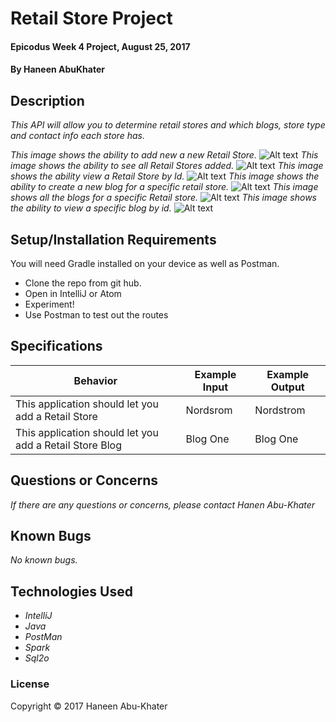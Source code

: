 # Retail Store Project

#### Epicodus Week 4 Project, August 25, 2017

#### By Haneen AbuKhater

## Description

_This API will allow you to determine retail stores and which blogs, store type and contact info each store has._

_This image shows the ability to add new a new Retail Store._
![Alt text](images/screenshot1.png)
_This image shows the ability to see all Retail Stores added._
![Alt text](images/screenshot2.png)
_This image shows the ability view a Retail Store by Id._
![Alt text](images/screenshot3.png)
_This image shows the ability to create a new blog for a specific retail store._
![Alt text](images/screenshot4.png)
_This image shows all the blogs for a specific Retail store._
![Alt text](images/screenshot5.png)
_This image shows the ability to view a specific blog by id._
![Alt text](images/screenshot6.png)

## Setup/Installation Requirements
You will need Gradle installed on your device as well as Postman.

* Clone the repo from git hub.
* Open in IntelliJ or Atom
* Experiment!
* Use Postman to test out the routes

## Specifications

| Behavior      | Example Input      | Example Output       |
| ------------- | ------------- | ------------- |
|This application should let you add a Retail Store| Nordsrom | Nordstrom
|This application should let you add a Retail Store Blog | Blog One | Blog One |

## Questions or Concerns ##
_If there are any questions or concerns, please contact Hanen Abu-Khater_

## Known Bugs
_No known bugs._
## Technologies Used

* _IntelliJ_
* _Java_
* _PostMan_
* _Spark_
* _Sql2o_


### License

Copyright &copy; 2017 Haneen Abu-Khater

